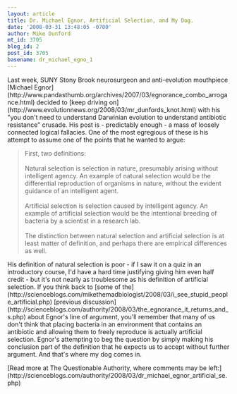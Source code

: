```yaml
---
layout: article
title: Dr. Michael Egnor, Artificial Selection, and My Dog.
date: '2008-03-31 13:48:05 -0700'
author: Mike Dunford
mt_id: 3705
blog_id: 2
post_id: 3705
basename: dr_michael_egno_1
---
```

<p>
Last week, SUNY Stony Brook neurosurgeon and anti-evolution mouthpiece [Michael Egnor](http://www.pandasthumb.org/archives/2007/03/egnorance_combo_arrogance.html) decided to [keep driving on](http://www.evolutionnews.org/2008/03/mr_dunfords_knot.html) with his "you don't need to understand Darwinian evolution to understand antibiotic resistance" crusade. His post is - predictably enough - a mass of loosely connected logical fallacies. One of the most egregious of these is his attempt to assume one of the points that he wanted to argue:
</p>

> First, two definitions:
> <br />
> <br />Natural selection is selection in nature, presumably arising without intelligent agency. An example of natural selection would be the differential reproduction of organisms in nature, without the evident guidance of an intelligent agent.
> <br />
> <br />Artificial selection is selection caused by intelligent agency. An example of artificial selection would be the intentional breeding of bacteria by a scientist in a research lab.
> <br />
> <br />The distinction between natural selection and artificial selection is at least matter of definition, and perhaps there are empirical differences as well.

<p>
His definition of natural selection is poor - if I saw it on a quiz in an introductory course, I'd have a hard time justifying giving him even half credit - but it's not nearly as troublesome as his definition of artificial selection. If you think back to [some of the](http://scienceblogs.com/mikethemadbiologist/2008/03/i_see_stupid_people_artificial.php) [previous discussion](http://scienceblogs.com/authority/2008/03/the_egnorance_it_returns_and_s.php) about Egnor's line of argument, you'll remember that many of us don't think that placing bacteria in an environment that contains an antibiotic and allowing them to freely reproduce is actually artificial selection. Egnor's attempting to beg the question by simply making his conclusion part of the definition that he expects us to accept without further argument. And that's where my dog comes in. 
</p>


<p>[Read more at The Questionable Authority, where comments may be left:](http://scienceblogs.com/authority/2008/03/dr_michael_egnor_artificial_se.php)</p>
